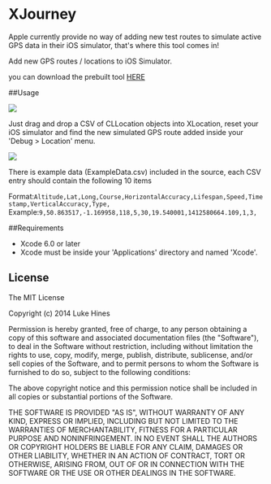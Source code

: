 XJourney
========

Apple currently provide no way of adding new test routes to simulate active GPS data in their iOS simulator, that's where this tool comes in!

Add new GPS routes / locations to iOS Simulator.

you can download the prebuilt tool [HERE](http://www.bottleofcode.com/wp-content/uploads/2014/10/XJourney.zip)


##Usage

<img src ="http://www.bottleofcode.com/wp-content/uploads/2014/10/XJourneyWindow1.png" />

Just drag and drop a CSV of CLLocation objects into XLocation, reset your iOS simulator and find the new simulated GPS route added inside your 'Debug > Location' menu.

<img src ="http://www.bottleofcode.com/wp-content/uploads/2014/10/XJourney.png" />

There is example data (ExampleData.csv) included in the source, each CSV entry should contain the following 10 items

Format:`Altitude,Lat,Long,Course,HorizontalAccuracy,Lifespan,Speed,Timestamp,VerticalAccuracy,Type,`
Example:`9,50.863517,-1.169958,118,5,30,19.540001,1412580664.109,1,3,`

##Requirements

* Xcode 6.0 or later
* Xcode must be inside your 'Applications' directory and named 'Xcode'.

## License

The MIT License

Copyright (c) 2014 Luke Hines

Permission is hereby granted, free of charge, to any person obtaining a copy
of this software and associated documentation files (the "Software"), to deal
in the Software without restriction, including without limitation the rights
to use, copy, modify, merge, publish, distribute, sublicense, and/or sell
copies of the Software, and to permit persons to whom the Software is
furnished to do so, subject to the following conditions:

The above copyright notice and this permission notice shall be included in
all copies or substantial portions of the Software.

THE SOFTWARE IS PROVIDED "AS IS", WITHOUT WARRANTY OF ANY KIND, EXPRESS OR
IMPLIED, INCLUDING BUT NOT LIMITED TO THE WARRANTIES OF MERCHANTABILITY,
FITNESS FOR A PARTICULAR PURPOSE AND NONINFRINGEMENT. IN NO EVENT SHALL THE
AUTHORS OR COPYRIGHT HOLDERS BE LIABLE FOR ANY CLAIM, DAMAGES OR OTHER
LIABILITY, WHETHER IN AN ACTION OF CONTRACT, TORT OR OTHERWISE, ARISING FROM,
OUT OF OR IN CONNECTION WITH THE SOFTWARE OR THE USE OR OTHER DEALINGS IN
THE SOFTWARE.
